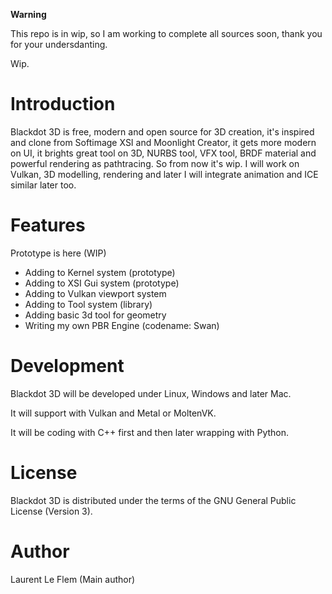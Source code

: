 **Warning**

This repo is in wip, so I am working to complete all sources soon, thank you for your undersdanting.

Wip.


Introduction
============

Blackdot 3D is free, modern and open source for 3D creation, it's inspired and clone from Softimage XSI and Moonlight Creator, 
it gets more modern on UI, it brights great tool on 3D, NURBS tool, VFX tool, BRDF material and powerful rendering as pathtracing.
So from now it's wip. I will work on Vulkan, 3D modelling, rendering and later I will integrate animation and ICE similar later too.


Features
============

Prototype is here (WIP)
- Adding to Kernel system (prototype)
- Adding to XSI Gui system (prototype)
- Adding to Vulkan viewport system
- Adding to Tool system (library)
- Adding basic 3d tool for geometry
- Writing my own PBR Engine (codename: Swan)
 

Development
============

Blackdot 3D will be developed under Linux, Windows and later Mac.

It will support with Vulkan and Metal or MoltenVK.

It will be coding with C++ first and then later wrapping with Python.


License
============

Blackdot 3D is distributed under the terms of the GNU General Public License (Version 3).


Author
============

Laurent Le Flem (Main author)
